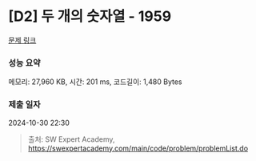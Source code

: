 # [D2] 두 개의 숫자열 - 1959 

[문제 링크](https://swexpertacademy.com/main/code/problem/problemDetail.do?contestProbId=AV5PpoFaAS4DFAUq) 

### 성능 요약

메모리: 27,960 KB, 시간: 201 ms, 코드길이: 1,480 Bytes

### 제출 일자

2024-10-30 22:30



> 출처: SW Expert Academy, https://swexpertacademy.com/main/code/problem/problemList.do